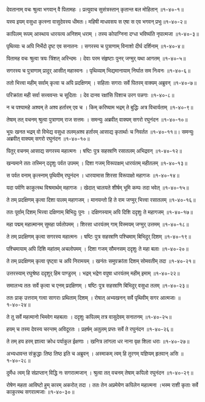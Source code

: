 देवतानाम् वचः श्रुत्वा भगवान् वै पितामहः ।
प्रत्युवाच सुसंत्रस्तान् कृतान्त बल मोहितान् ॥१-४०-१॥

यस्य इयम् वसुधा कृत्स्ना वासुदेवस्य धीमतः।
महिषी माधवसय स एषा स एव भगवन् प्रभुः॥१-४०-२॥

कापिलम् रूपम् आस्थाय धारयत्य अनिशम् धराम् ।
तस्य कोपाग्निना दग्धा भविष्यंति नृपात्मजा ॥१-४०-३॥

पृथिव्याः च अपि निर्भेदो दृष्ट एव सनातनः ।
सगरस्य च पुत्राणाम् विनाशो दीर्घ दर्शिनाम् ॥१-४०-४॥

पितामह वचः श्रुत्वा त्रयः त्रिंशत् अरिन्दमः ।
देवाः परम संहृष्टाः पुनर् जग्मुर् यथा आगतम् ॥१-४०-५॥

सगरस्य च पुत्राणाम् प्रादुर् आसीत् महास्वनः ।
पृथिव्याम् भिद्यमानायाम् निर्घात सम निःवनः ॥१-४०-६॥

ततो भित्त्वा महीम् सर्वाम् कृत्वा च अपि प्रदक्षिणम् ।
सहिताः सगराः सर्वे पितरम् वाक्यम् अब्रुवन् ॥१-४०-७॥

परिक्रांता मही सर्वा सत्त्ववन्तः च सूदिताः ।
देव दानव रक्षांसि पिशाच उरग पन्नगाः ॥१-४०-८॥

न च पश्यामहे अश्वम् ते अश्व हर्तारम् एव च ।
किम् करिष्याम भद्रम् ते बुद्धिः अत्र विचार्यताम् ॥१-४०-९॥

तेषाम् तत् वचनम् श्रुत्वा पुत्राणाम् राज सत्तमः ।
समन्युः अब्रवीत् वाक्यम् सगरो रघुनंदन ॥१-४०-१०॥

भूयः खनत भद्रम् वो विभेद्य वसुधा तलम्अश्व हर्तारम् आसाद्य कृतार्थाः च निवर्तत ॥१-४०-११॥।
समन्युः अब्रवीत् वाक्यम् सगरो रघुनंदन ॥१-४०-१०॥

पितुर् वचनम् आसाद्य सगरस्य महात्मनः ।
षष्टिः पुत्र सहस्राणि रसातलम् अभिद्रवन् ॥१-४०-१२॥

खन्यमाने ततः तस्मिन् ददृशुः पर्वत उपमम् ।
दिशा गजम् विरूपाक्षम् धारयंतम् महीतलम् ॥१-४०-१३॥

स पर्वत वनाम् कृत्स्नाम् पृथिवीम् रघुनंदन ।
धारयामास शिरसा विरूपाक्षो महागजः ॥१-४०-१४॥

यदा पर्वणि काकुत्स्थ विश्रमार्थम् महागजः ।
खेदात् चालयते शीर्षम् भूमि कम्पः तदा भवेत् ॥१-४०-१५॥

ते तम् प्रदक्षिणम् कृत्वा दिशा पालम् महागजम् ।
मानयन्तो हि ते राम जग्मुर् भित्त्वा रसातलम् ॥१-४०-१६॥

ततः पूर्वाम् दिशम् भित्त्वा दक्षिणाम् बिभिदुः पुनः ।
दक्षिणस्याम् अपि दिशि ददृशुः ते महागजम् ॥१-४०-१७॥

महा पद्मम् महात्मानम् सुमहा पर्वतोपमम् ।
शिरसा धारयंतम् गाम् विस्मयम् जग्मुर् उत्तमम् ॥१-४०-१८॥

ते तम् प्रदक्षिणम् कृत्वा सगरस्य महात्मनः ।
षष्टिः पुत्र सहस्राणि पश्चिमाम् बिभिदुर् दिशम् ॥१-४०-१९॥

पश्चिमायाम् अपि दिशि महांतम् अचलोपमम् ।
दिशा गजम् सौमनसम् ददृशुः ते महा बलाः ॥१-४०-२०॥

ते तम् प्रदक्षिणम् कृत्वा पृष्ट्वा च अपि निरामयम् ।
खनंतः समुपक्रांता दिशम् सोमवतीम् तदा ॥१-४०-२१॥

उत्तरस्याम् रघुश्रेष्ठ ददृशुर् हिम पाण्डुरम् ।
भद्रम् भद्रेण वपुषा धारयंतम् महीम् इमाम् ॥१-४०-२२॥

समालभ्य ततः सर्वे कृत्वा च एनम् प्रदक्षिणम् ।
षष्टिः पुत्र सहस्राणि बिभिदुर् वसुधा तलम् ॥१-४०-२३॥

ततः प्राक् उत्तराम् गत्वा सागराः प्रथिताम् दिशम् ।
रोषात् अभ्यखनन् सर्वे पृथिवीम् सगर आत्मजाः ॥१-४०-२४॥

ते तु सर्वे महत्मानो भिमवेग महबलाः ।
ददृशुः कपिलम् तत्र वासुदेवम् सनातनम् ॥१-४०-२५॥

हयम् च तस्य देवस्य चरन्तम् अविदूरतः ।
प्रहर्षम् अतुलम् प्रप्तः सर्वे ते रघुनंदन ॥१-४०-२६॥

ते तम् हय हरम् ज्ञात्वा क्रोध पर्याकुल ईक्षणाः ।
खनित्र लांगला धर नाना वृक्ष शिला धराः ॥१-४०-२७॥

अभ्यधावन्त संक्रुद्धाः तिष्ठ तिष्ठ इति च अब्रुवन् ।
अस्माकम् त्वम् हि तुरगम् यज्ञियम् हृतवान् असि ॥१-४०-२८॥

दुर्मेधः त्वम् हि संप्राप्तान् विद्धि नः सगरात्मजान् ।
श्रुत्वा तत् वचनम् तेषाम् कपिलो रघुनंदन ॥१-४०-२९॥

रोषेण महता आविष्टो हुम् कारम् अकरोत् तदा ।
ततः तेन अप्रमेयेण कपिलेन महात्मना ।भस्म राशी कृताः सर्वे काकुत्स्थ सगरात्मजाः ॥१-४०-३०॥

